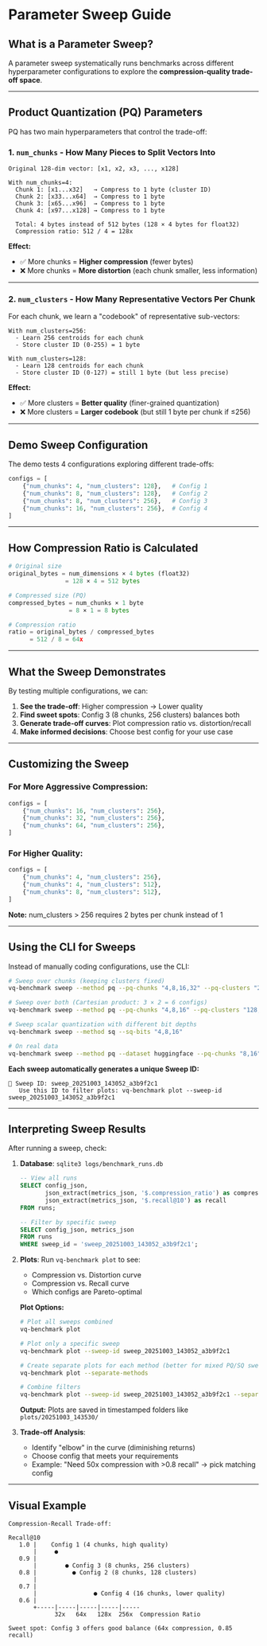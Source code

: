 # Parameter Sweep Guide

## What is a Parameter Sweep?

A parameter sweep systematically runs benchmarks across different hyperparameter configurations to explore the **compression-quality trade-off space**.

---

## Product Quantization (PQ) Parameters

PQ has two main hyperparameters that control the trade-off:

### 1. `num_chunks` - How Many Pieces to Split Vectors Into

```
Original 128-dim vector: [x1, x2, x3, ..., x128]

With num_chunks=4:
  Chunk 1: [x1...x32]   → Compress to 1 byte (cluster ID)
  Chunk 2: [x33...x64]  → Compress to 1 byte
  Chunk 3: [x65...x96]  → Compress to 1 byte
  Chunk 4: [x97...x128] → Compress to 1 byte

  Total: 4 bytes instead of 512 bytes (128 × 4 bytes for float32)
  Compression ratio: 512 / 4 = 128x
```

**Effect:**
- ✅ More chunks = **Higher compression** (fewer bytes)
- ❌ More chunks = **More distortion** (each chunk smaller, less information)

---

### 2. `num_clusters` - How Many Representative Vectors Per Chunk

For each chunk, we learn a "codebook" of representative sub-vectors:

```
With num_clusters=256:
  - Learn 256 centroids for each chunk
  - Store cluster ID (0-255) = 1 byte

With num_clusters=128:
  - Learn 128 centroids for each chunk
  - Store cluster ID (0-127) = still 1 byte (but less precise)
```

**Effect:**
- ✅ More clusters = **Better quality** (finer-grained quantization)
- ❌ More clusters = **Larger codebook** (but still 1 byte per chunk if ≤256)

---

## Demo Sweep Configuration

The demo tests 4 configurations exploring different trade-offs:

```python
configs = [
    {"num_chunks": 4, "num_clusters": 128},   # Config 1
    {"num_chunks": 8, "num_clusters": 128},   # Config 2
    {"num_chunks": 8, "num_clusters": 256},   # Config 3
    {"num_chunks": 16, "num_clusters": 256},  # Config 4
]
```
---

## How Compression Ratio is Calculated

```python
# Original size
original_bytes = num_dimensions × 4 bytes (float32)
                = 128 × 4 = 512 bytes

# Compressed size (PQ)
compressed_bytes = num_chunks × 1 byte
                 = 8 × 1 = 8 bytes

# Compression ratio
ratio = original_bytes / compressed_bytes
      = 512 / 8 = 64x
```

---

## What the Sweep Demonstrates

By testing multiple configurations, we can:

1. **See the trade-off**: Higher compression → Lower quality
2. **Find sweet spots**: Config 3 (8 chunks, 256 clusters) balances both
3. **Generate trade-off curves**: Plot compression ratio vs. distortion/recall
4. **Make informed decisions**: Choose best config for your use case

---

## Customizing the Sweep

### For More Aggressive Compression:
```python
configs = [
    {"num_chunks": 16, "num_clusters": 256},
    {"num_chunks": 32, "num_clusters": 256},
    {"num_chunks": 64, "num_clusters": 256},
]
```

### For Higher Quality:
```python
configs = [
    {"num_chunks": 4, "num_clusters": 256},
    {"num_chunks": 4, "num_clusters": 512},
    {"num_chunks": 8, "num_clusters": 512},
]
```

**Note:** num_clusters > 256 requires 2 bytes per chunk instead of 1

---

## Using the CLI for Sweeps

Instead of manually coding configurations, use the CLI:

```bash
# Sweep over chunks (keeping clusters fixed)
vq-benchmark sweep --method pq --pq-chunks "4,8,16,32" --pq-clusters "256"

# Sweep over both (Cartesian product: 3 × 2 = 6 configs)
vq-benchmark sweep --method pq --pq-chunks "4,8,16" --pq-clusters "128,256"

# Sweep scalar quantization with different bit depths
vq-benchmark sweep --method sq --sq-bits "4,8,16"

# On real data
vq-benchmark sweep --method pq --dataset huggingface --pq-chunks "8,16"
```

**Each sweep automatically generates a unique Sweep ID:**
```
🔖 Sweep ID: sweep_20251003_143052_a3b9f2c1
   Use this ID to filter plots: vq-benchmark plot --sweep-id sweep_20251003_143052_a3b9f2c1
```

---

## Interpreting Sweep Results

After running a sweep, check:

1. **Database**: `sqlite3 logs/benchmark_runs.db`
   ```sql
   -- View all runs
   SELECT config_json,
          json_extract(metrics_json, '$.compression_ratio') as compression,
          json_extract(metrics_json, '$.recall@10') as recall
   FROM runs;

   -- Filter by specific sweep
   SELECT config_json, metrics_json
   FROM runs
   WHERE sweep_id = 'sweep_20251003_143052_a3b9f2c1';
   ```

2. **Plots**: Run `vq-benchmark plot` to see:
   - Compression vs. Distortion curve
   - Compression vs. Recall curve
   - Which configs are Pareto-optimal

   **Plot Options:**
   ```bash
   # Plot all sweeps combined
   vq-benchmark plot

   # Plot only a specific sweep
   vq-benchmark plot --sweep-id sweep_20251003_143052_a3b9f2c1

   # Create separate plots for each method (better for mixed PQ/SQ sweeps)
   vq-benchmark plot --separate-methods

   # Combine filters
   vq-benchmark plot --sweep-id sweep_20251003_143052_a3b9f2c1 --separate-methods
   ```

   **Output:** Plots are saved in timestamped folders like `plots/20251003_143530/`

3. **Trade-off Analysis**:
   - Identify "elbow" in the curve (diminishing returns)
   - Choose config that meets your requirements
   - Example: "Need 50x compression with >0.8 recall" → pick matching config

---

## Visual Example

```
Compression-Recall Trade-off:

Recall@10
   1.0 |    Config 1 (4 chunks, high quality)
       |     ●
   0.9 |
       |        ● Config 3 (8 chunks, 256 clusters)
   0.8 |          ● Config 2 (8 chunks, 128 clusters)
       |
   0.7 |
       |                ● Config 4 (16 chunks, lower quality)
   0.6 |
       +-----|-----|-----|-----|-----
             32x   64x   128x  256x  Compression Ratio

Sweet spot: Config 3 offers good balance (64x compression, 0.85 recall)
```